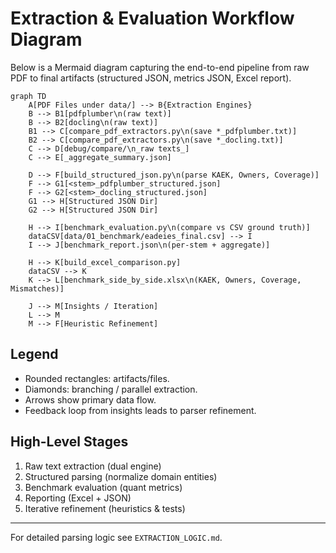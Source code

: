 # Extraction & Evaluation Workflow Diagram

Below is a Mermaid diagram capturing the end-to-end pipeline from raw PDF to final artifacts (structured JSON, metrics JSON, Excel report).

```mermaid
graph TD
    A[PDF Files under data/] --> B{Extraction Engines}
    B --> B1[pdfplumber\n(raw text)]
    B --> B2[docling\n(raw text)]
    B1 --> C[compare_pdf_extractors.py\n(save *_pdfplumber.txt)]
    B2 --> C[compare_pdf_extractors.py\n(save *_docling.txt)]
    C --> D[debug/compare/\n_raw texts_]
    C --> E[_aggregate_summary.json]

    D --> F[build_structured_json.py\n(parse KAEK, Owners, Coverage)]
    F --> G1[<stem>_pdfplumber_structured.json]
    F --> G2[<stem>_docling_structured.json]
    G1 --> H[Structured JSON Dir]
    G2 --> H[Structured JSON Dir]

    H --> I[benchmark_evaluation.py\n(compare vs CSV ground truth)]
    dataCSV[data/01_benchmark/eadeies_final.csv] --> I
    I --> J[benchmark_report.json\n(per-stem + aggregate)]

    H --> K[build_excel_comparison.py]
    dataCSV --> K
    K --> L[benchmark_side_by_side.xlsx\n(KAEK, Owners, Coverage, Mismatches)]

    J --> M[Insights / Iteration]
    L --> M
    M --> F[Heuristic Refinement]
```

## Legend
- Rounded rectangles: artifacts/files.
- Diamonds: branching / parallel extraction.
- Arrows show primary data flow.
- Feedback loop from insights leads to parser refinement.

## High-Level Stages
1. Raw text extraction (dual engine)
2. Structured parsing (normalize domain entities)
3. Benchmark evaluation (quant metrics)
4. Reporting (Excel + JSON)
5. Iterative refinement (heuristics & tests)

---
For detailed parsing logic see `EXTRACTION_LOGIC.md`.
